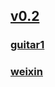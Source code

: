 ## [v0.2](https://github.com/shanuan/guitar2/edit/gh-pages/index.md)
### [guitar1](https://shanuan.github.io/guitar1/)
### [weixin](https://shanuan.github.io/weixin/)
